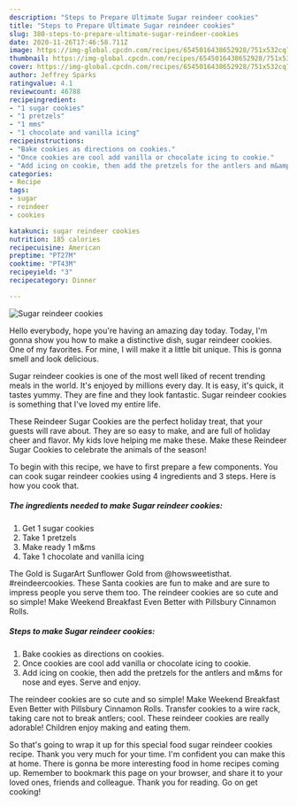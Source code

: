 ```yaml
---
description: "Steps to Prepare Ultimate Sugar reindeer cookies"
title: "Steps to Prepare Ultimate Sugar reindeer cookies"
slug: 380-steps-to-prepare-ultimate-sugar-reindeer-cookies
date: 2020-11-26T17:46:58.711Z
image: https://img-global.cpcdn.com/recipes/6545016438652928/751x532cq70/sugar-reindeer-cookies-recipe-main-photo.jpg
thumbnail: https://img-global.cpcdn.com/recipes/6545016438652928/751x532cq70/sugar-reindeer-cookies-recipe-main-photo.jpg
cover: https://img-global.cpcdn.com/recipes/6545016438652928/751x532cq70/sugar-reindeer-cookies-recipe-main-photo.jpg
author: Jeffrey Sparks
ratingvalue: 4.1
reviewcount: 46788
recipeingredient:
- "1 sugar cookies"
- "1 pretzels"
- "1 mms"
- "1 chocolate and vanilla icing"
recipeinstructions:
- "Bake cookies as directions on cookies."
- "Once cookies are cool add vanilla or chocolate icing to cookie."
- "Add icing on cookie, then add the pretzels for the antlers and m&amp;ms for nose and eyes. Serve and enjoy."
categories:
- Recipe
tags:
- sugar
- reindeer
- cookies

katakunci: sugar reindeer cookies 
nutrition: 185 calories
recipecuisine: American
preptime: "PT27M"
cooktime: "PT43M"
recipeyield: "3"
recipecategory: Dinner

---
```



![Sugar reindeer cookies](https://img-global.cpcdn.com/recipes/6545016438652928/751x532cq70/sugar-reindeer-cookies-recipe-main-photo.jpg)

Hello everybody, hope you're having an amazing day today. Today, I'm gonna show you how to make a distinctive dish, sugar reindeer cookies. One of my favorites. For mine, I will make it a little bit unique. This is gonna smell and look delicious.

Sugar reindeer cookies is one of the most well liked of recent trending meals in the world. It's enjoyed by millions every day. It is easy, it's quick, it tastes yummy. They are fine and they look fantastic. Sugar reindeer cookies is something that I've loved my entire life.

These Reindeer Sugar Cookies are the perfect holiday treat, that your guests will rave about. They are so easy to make, and are full of holiday cheer and flavor. My kids love helping me make these. Make these Reindeer Sugar Cookies to celebrate the animals of the season!


To begin with this recipe, we have to first prepare a few components. You can cook sugar reindeer cookies using 4 ingredients and 3 steps. Here is how you cook that.

<!--inarticleads1-->

##### The ingredients needed to make Sugar reindeer cookies:

1. Get 1 sugar cookies
1. Take 1 pretzels
1. Make ready 1 m&amp;ms
1. Take 1 chocolate and vanilla icing


The Gold is SugarArt Sunflower Gold from @howsweetisthat. #reindeercookies. These Santa cookies are fun to make and are sure to impress people you serve them too. The reindeer cookies are so cute and so simple! Make Weekend Breakfast Even Better with Pillsbury Cinnamon Rolls. 

<!--inarticleads2-->

##### Steps to make Sugar reindeer cookies:

1. Bake cookies as directions on cookies.
1. Once cookies are cool add vanilla or chocolate icing to cookie.
1. Add icing on cookie, then add the pretzels for the antlers and m&amp;ms for nose and eyes. Serve and enjoy.


The reindeer cookies are so cute and so simple! Make Weekend Breakfast Even Better with Pillsbury Cinnamon Rolls. Transfer cookies to a wire rack, taking care not to break antlers; cool. These reindeer cookies are really adorable! Children enjoy making and eating them. 

So that's going to wrap it up for this special food sugar reindeer cookies recipe. Thank you very much for your time. I'm confident you can make this at home. There is gonna be more interesting food in home recipes coming up. Remember to bookmark this page on your browser, and share it to your loved ones, friends and colleague. Thank you for reading. Go on get cooking!
